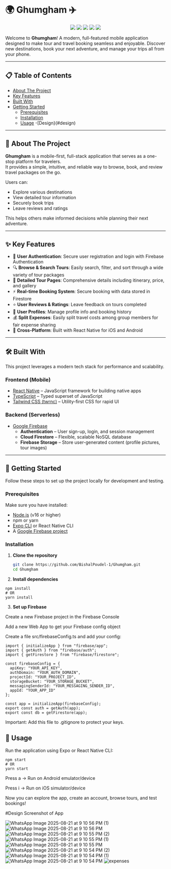 # 🌍 Ghumgham ✈️
<p align="center">
  <img src="https://img.shields.io/badge/TypeScript-3178C6?style=for-the-badge&logo=typescript&logoColor=white" />
  <img src="https://img.shields.io/badge/React_Native-61DAFB?style=for-the-badge&logo=react&logoColor=black" />
  <img src="https://img.shields.io/badge/Firebase-FFCA28?style=for-the-badge&logo=firebase&logoColor=black" />
  <img src="https://img.shields.io/badge/Android-3DDC84?style=for-the-badge&logo=android&logoColor=white" />
  <img src="https://img.shields.io/badge/iOS-000000?style=for-the-badge&logo=apple&logoColor=white" />
</p>

Welcome to **Ghumgham**! A modern, full-featured mobile application designed to make tour and travel booking seamless and enjoyable. Discover new destinations, book your next adventure, and manage your trips all from your phone.

---

## 📋 Table of Contents
- [About The Project](#-about-the-project)
- [Key Features](#-key-features)
- [Built With](#-built-with)
- [Getting Started](#-getting-started)
  - [Prerequisites](#prerequisites)
  - [Installation](#installation)
  - [Usage](#usage)
-[Design}(#design)


---

## 🌟 About The Project

**Ghumgham** is a mobile-first, full-stack application that serves as a one-stop platform for travelers.  
It provides a simple, intuitive, and reliable way to browse, book, and review travel packages on the go.  

Users can:
- Explore various destinations
- View detailed tour information
- Securely book trips
- Leave reviews and ratings  

This helps others make informed decisions while planning their next adventure.

---

## ✨ Key Features

- 🔐 **User Authentication**: Secure user registration and login with Firebase Authentication  
- 🔍 **Browse & Search Tours**: Easily search, filter, and sort through a wide variety of tour packages  
- 📝 **Detailed Tour Pages**: Comprehensive details including itinerary, price, and gallery  
- ⚡ **Real-time Booking System**: Secure booking with data stored in Firestore  
- ⭐ **User Reviews & Ratings**: Leave feedback on tours completed  
- 👤 **User Profiles**: Manage profile info and booking history
- 💰 **Split Expenses**: Easily split travel costs among group members for fair expense sharing  
- 📱 **Cross-Platform**: Built with React Native for iOS and Android  

---

## 🛠️ Built With

This project leverages a modern tech stack for performance and scalability.

### Frontend (Mobile)
- [React Native](https://reactnative.dev/) – JavaScript framework for building native apps  
- [TypeScript](https://www.typescriptlang.org/) – Typed superset of JavaScript  
- [Tailwind CSS (twrnc)](https://github.com/jaredh159/tailwind-react-native-classnames) – Utility-first CSS for rapid UI  

### Backend (Serverless)
- [Google Firebase](https://firebase.google.com/)  
  - **Authentication** – User sign-up, login, and session management  
  - **Cloud Firestore** – Flexible, scalable NoSQL database  
  - **Firebase Storage** – Store user-generated content (profile pictures, tour images)  

---

## 🚀 Getting Started

Follow these steps to set up the project locally for development and testing.

### Prerequisites
Make sure you have installed:
- [Node.js](https://nodejs.org/) (v16 or higher)  
- npm or yarn  
- [Expo CLI](https://docs.expo.dev/get-started/installation/) or React Native CLI  
- A [Google Firebase project](https://firebase.google.com/)  

### Installation

1. **Clone the repository**
   ```bash
   git clone https://github.com/BishalPoudel-1/Ghumgham.git
   cd Ghumgham
   ```
2. **Install dependencies**
```
npm install
# OR
yarn install
```

3. **Set up Firebase**

Create a new Firebase project in the Firebase Console

Add a new Web App to get your Firebase config object

Create a file src/firebaseConfig.ts and add your config:
```
import { initializeApp } from "firebase/app";
import { getAuth } from "firebase/auth";
import { getFirestore } from "firebase/firestore";

const firebaseConfig = {
  apiKey: "YOUR_API_KEY",
  authDomain: "YOUR_AUTH_DOMAIN",
  projectId: "YOUR_PROJECT_ID",
  storageBucket: "YOUR_STORAGE_BUCKET",
  messagingSenderId: "YOUR_MESSAGING_SENDER_ID",
  appId: "YOUR_APP_ID"
};

const app = initializeApp(firebaseConfig);
export const auth = getAuth(app);
export const db = getFirestore(app);
```

Important: Add this file to .gitignore to protect your keys.

## 🏃 Usage

Run the application using Expo or React Native CLI:
```
npm start
# OR
yarn start
```

Press a → Run on Android emulator/device

Press i → Run on iOS simulator/device

Now you can explore the app, create an account, browse tours, and test bookings!

#Design
Screenshot of App

![WhatsApp Image 2025-08-21 at 9 10 56 PM (1)](https://github.com/user-attachments/assets/b023fe77-5223-440e-804e-7ea5a56e7cfd)
![WhatsApp Image 2025-08-21 at 9 10 56 PM](https://github.com/user-attachments/assets/389ed0dd-2b3a-43ad-b2fa-a9c3d94b57ba)
![WhatsApp Image 2025-08-21 at 9 10 55 PM (2)](https://github.com/user-attachments/assets/12e24e35-6bca-4028-88d3-c4545b714e1d)
![WhatsApp Image 2025-08-21 at 9 10 55 PM (1)](https://github.com/user-attachments/assets/18478385-06da-4f44-8f15-0c0ff5acb762)
![WhatsApp Image 2025-08-21 at 9 10 55 PM](https://github.com/user-attachments/assets/45394109-02a5-4d78-9a42-3d728368cb8b)
![WhatsApp Image 2025-08-21 at 9 10 54 PM (2)](https://github.com/user-attachments/assets/64ecc2a3-d5da-446c-b275-de48cbb4d3ef)
![WhatsApp Image 2025-08-21 at 9 10 54 PM (1)](https://github.com/user-attachments/assets/7761d1aa-478c-4e5b-851e-939f07f50898)
![WhatsApp Image 2025-08-21 at 9 10 54 PM](https://github.com/user-attachments/assets/2cba6b96-e0eb-487d-8dca-9d286c6b9663)
![expenses](https://github.com/user-attachments/assets/ffa522ad-2150-4db6-a18e-a9905fefad27)

